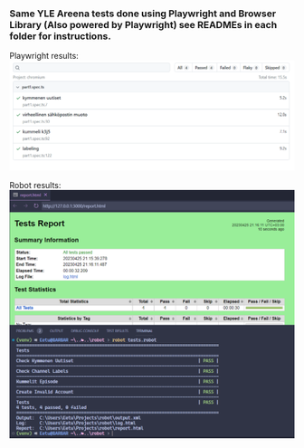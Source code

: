 ### Same YLE Areena tests done using Playwright and Browser Library (Also powered by Playwright) see READMEs in each folder for instructions.

Playwright results:
![Success](playwright/success.png "Success")

Robot results:
![Success](robot/success.png "Success")